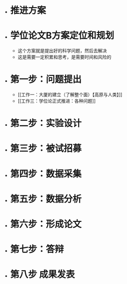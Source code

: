 - # 推进方案
- # 学位论文B方案定位和规划
	- 这个方案就是提出好的科学问题，然后去解决
	- 这是需要一定积累和思考，是需要时间和风险的
- # 第一步：问题提出
	- [[工作一：大厦的建立（了解整个面）【高原与人类】]]
	- [[工作三：学位论正式推进：各种问题]] 
- # 第二步：实验设计
- # 第三步：被试招募
- # 第四步：数据采集  
- # 第五步：数据分析
- # 第六步：形成论文
- # 第七步：答辩
- # 第八步 成果发表